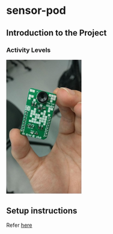 # sensor-pod

## Introduction to the Project

### Activity Levels
<div>
    <img src="screenshots/MLX_sensor_01.jpg" width=200>
</div>



## Setup instructions

Refer [here](SETUP.md)